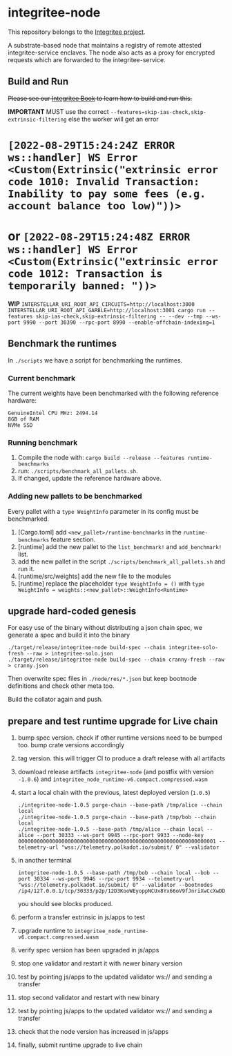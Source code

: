 # integritee-node

This repository belongs to the [Integritee project](https://book.integritee.network).

A substrate-based node that maintains a registry of remote attested integritee-service enclaves. The node also acts as a proxy for encrypted requests which are forwarded to the integritee-service.

## Build and Run
~~Please see our [Integritee Book](https://book.integritee.network/howto_node.html) to learn how to build and run this.~~

**IMPORTANT** MUST use the correct `--features=skip-ias-check,skip-extrinsic-filtering` else the worker will get an error
#        `[2022-08-29T15:24:24Z ERROR ws::handler] WS Error <Custom(Extrinsic("extrinsic error code 1010: Invalid Transaction: Inability to pay some fees (e.g. account balance too low)"))>`
#        or `[2022-08-29T15:24:48Z ERROR ws::handler] WS Error <Custom(Extrinsic("extrinsic error code 1012: Transaction is temporarily banned: "))>`

**WIP** `INTERSTELLAR_URI_ROOT_API_CIRCUITS=http://localhost:3000 INTERSTELLAR_URI_ROOT_API_GARBLE=http://localhost:3001 cargo run --features skip-ias-check,skip-extrinsic-filtering -- --dev --tmp --ws-port 9990 --port 30390 --rpc-port 8990 --enable-offchain-indexing=1`

## Benchmark the runtimes
In `./scripts` we have a script for benchmarking the runtimes.

### Current benchmark
The current weights have been benchmarked with the following reference hardware:

    GenuineIntel CPU MHz: 2494.14
    8GB of RAM
    NVMe SSD

### Running benchmark
1. Compile the node with: `cargo build --release --features runtime-benchmarks`
2. run: `./scripts/benchmark_all_pallets.sh`.
3. If changed, update the reference hardware above.

### Adding new pallets to be benchmarked
Every pallet with a `type WeightInfo` parameter in its config must be benchmarked.

1. [Cargo.toml] add `<new_pallet>/runtime-benchmarks` in the `runtime-benchmarks` feature section.
2. [runtime] add the new pallet to the `list_benchmark!` and `add_benchmark!` list.
3. add the new pallet in the script `./scripts/benchmark_all_pallets.sh` and run it.
4. [runtime/src/weights] add the new file to the modules
5. [runtime] replace the placeholder `type WeightInfo = ()` with `type WeightInfo = weights::<new_pallet>::WeightInfo<Runtime>`

## upgrade hard-coded genesis

For easy use of the binary without distributing a json chain spec, we generate a spec and build it into the binary
```
./target/release/integritee-node build-spec --chain integritee-solo-fresh --raw > integritee-solo.json
./target/release/integritee-node build-spec --chain cranny-fresh --raw > cranny.json
```
Then overwrite spec files in `./node/res/*.json` but keep bootnode definitions and check other meta too.

Build the collator again and push.

## prepare and test runtime upgrade for Live chain

1. bump spec version. check if other runtime versions need to be bumped too. bump crate versions accordingly
2. tag version. this will trigger CI to produce a draft release with all artifacts
3. download release artifacts `integritee-node` (and postfix with version `-1.0.6`) and `integritee_node_runtime-v6.compact.compressed.wasm`
4. start a local chain with the previous, latest deployed version (`1.0.5`)
    ```
    ./integritee-node-1.0.5 purge-chain --base-path /tmp/alice --chain local
    ./integritee-node-1.0.5 purge-chain --base-path /tmp/bob --chain local
    ./integritee-node-1.0.5 --base-path /tmp/alice --chain local --alice --port 30333 --ws-port 9945 --rpc-port 9933 --node-key 0000000000000000000000000000000000000000000000000000000000000001 --telemetry-url "wss://telemetry.polkadot.io/submit/ 0" --validator
    ```

5. in another terminal
    ```
    integritee-node-1.0.5 --base-path /tmp/bob --chain local --bob --port 30334 --ws-port 9946 --rpc-port 9934 --telemetry-url "wss://telemetry.polkadot.io/submit/ 0" --validator --bootnodes /ip4/127.0.0.1/tcp/30333/p2p/12D3KooWEyoppNCUx8Yx66oV9fJnriXwCcXwDDUA2kj6vnc6iDEp
    ```
    you should see blocks produced.
6. perform a transfer extrinsic in js/apps to test
7. upgrade runtime to `integritee_node_runtime-v6.compact.compressed.wasm`
8. verify spec version has been upgraded in js/apps
9. stop one validator and restart it with newer binary version
10. test by pointing js/apps to the updated validator ws:// and sending a transfer
11. stop second validator and restart with new binary
12. test by pointing js/apps to the updated validator ws:// and sending a transfer
13. check that the node version has increased in js/apps
14. finally, submit runtime upgrade to live chain
